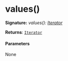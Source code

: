 # values()



**Signature:** _values(): [Iterator](../es6-collections/iterator.md)<T>_

**Returns**: [`Iterator`](../es6-collections/iterator.md)<T>



#### Parameters
None


